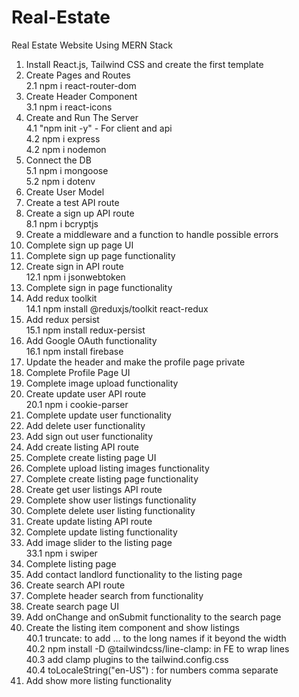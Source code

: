 # Real-Estate

Real Estate Website Using MERN Stack

1. Install React.js, Tailwind CSS and create the first template
2. Create Pages and Routes </br>
   2.1 npm i react-router-dom
3. Create Header Component </br>
   3.1 npm i react-icons
4. Create and Run The Server </br>
   4.1 "npm init -y" - For client and api </br>
   4.2 npm i express </br>
   4.2 npm i nodemon </br>
5. Connect the DB </br>
   5.1 npm i mongoose </br>
   5.2 npm i dotenv </br>
6. Create User Model </br>
7. Create a test API route </br>
8. Create a sign up API route </br>
   8.1 npm i bcryptjs </br>
9. Create a middleware and a function to handle possible errors </br>
10. Complete sign up page UI </br>
11. Complete sign up page functionality </br>
12. Create sign in API route </br>
    12.1 npm i jsonwebtoken </br>
13. Complete sign in page functionality </br>
14. Add redux toolkit </br>
    14.1 npm install @reduxjs/toolkit react-redux </br>
15. Add redux persist </br>
    15.1 npm install redux-persist </br>
16. Add Google OAuth functionality </br>
    16.1 npm install firebase </br>
17. Update the header and make the profile page private </br>
18. Complete Profile Page UI </br>
19. Complete image upload functionality </br>
20. Create update user API route </br>
    20.1 npm i cookie-parser </br>
21. Complete update user functionality </br>
22. Add delete user functionality </br>
23. Add sign out user functionality </br>
24. Add create listing API route </br>
25. Complete create listing page UI </br>
26. Complete upload listing images functionality </br>
27. Complete create listing page functionality </br>
28. Create get user listings API route </br>
29. Complete show user listings functionality </br>
30. Complete delete user listing functionality </br>
31. Create update listing API route </br>
32. Complete update listing functionality </br>
33. Add image slider to the listing page </br>
    33.1 npm i swiper </br>
34. Complete listing page </br>
35. Add contact landlord functionality to the listing page </br>
36. Create search API route </br>
37. Complete header search from functionality </br>
38. Create search page UI </br>
39. Add onChange and onSubmit functionality to the search page </br>
40. Create the listing item component and show listings </br>
    40.1 truncate: to add ... to the long names if it beyond the width </br>
    40.2 npm install -D @tailwindcss/line-clamp: in FE to wrap lines </br>
    40.3 add clamp plugins to the tailwind.config.css </br>
    40.4 toLocaleString("en-US") : for numbers comma separate </br>
41. Add show more listing functionality </br>
